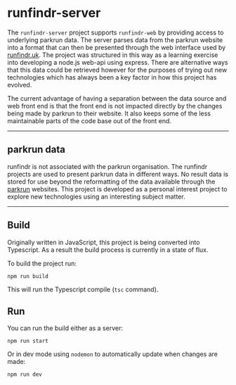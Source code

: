 # runfindr-server

The `runfindr-server` project supports `runfindr-web` by providing access to underlying parkrun data. The server parses data from the parkrun website into a format that can then be presented through the web interface used by [runfindr.uk](http://www.runfindr.uk). The project was structured in this way as a learning exercise into developing a node.js web-api using express. There are alternative ways that this data could be retrieved however for the purposes of trying out new technologies which has always been a key factor in how this project has evolved.

The current advantage of having a separation between the data source and web front end is that the front end is not impacted directly by the changes being made by parkrun to their website. It also keeps some of the less maintainable parts of the code base out of the front end.

---

## parkrun data

runfindr is not associated with the parkrun organisation. The runfindr projects are used to present parkrun data in different ways. No result data is stored for use beyond the reformatting of the data available through the [parkrun](https://www.parkrun.com) websites. This project is developed as a personal interest project to explore new technologies using an interesting subject matter.

---

## Build

Originally written in JavaScript, this project is being converted into Typescript. As a result the build process is currently in a state of flux.

To build the project run:

```
npm run build
```

This will run the Typescript compile (`tsc` command).

## Run

You can run the build either as a server:

```
npm run start
````

Or in dev mode using `nodemon` to automatically update when changes are made:

```
npm run dev
```


